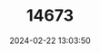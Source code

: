 ---
title: "14673"
category: "Nesophontes micrus"
draft: false
date: 2024-02-22 13:03:50
languages:
  English: ["Western Cuban Nesophontes"]
---